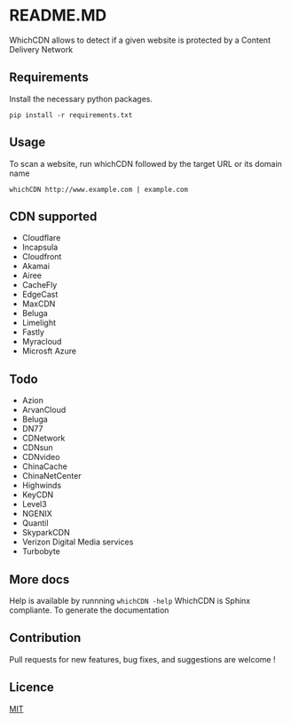 # README.MD

WhichCDN allows to detect if a given website is protected by a Content Delivery Network

## Requirements

Install the necessary python packages.

```
pip install -r requirements.txt
```

## Usage

To scan a website, run whichCDN followed by the target URL or its domain name

```
whichCDN http://www.example.com | example.com
```

## CDN supported

* Cloudflare
* Incapsula
* Cloudfront
* Akamai
* Airee
* CacheFly
* EdgeCast
* MaxCDN
* Beluga
* Limelight
* Fastly
* Myracloud
* Microsft Azure

## Todo

* Azion
* ArvanCloud
* Beluga
* DN77
* CDNetwork
* CDNsun
* CDNvideo
* ChinaCache
* ChinaNetCenter
* Highwinds
* KeyCDN
* Level3
* NGENIX
* Quantil
* SkyparkCDN
* Verizon Digital Media services
* Turbobyte

## More docs

Help is available by runnning ```whichCDN -help```
WhichCDN is Sphinx compliante. To generate the documentation

## Contribution

Pull requests for new features, bug fixes, and suggestions are welcome !

## Licence

[MIT](https://github.com/nishanths/license/blob/master/LICENSE)
